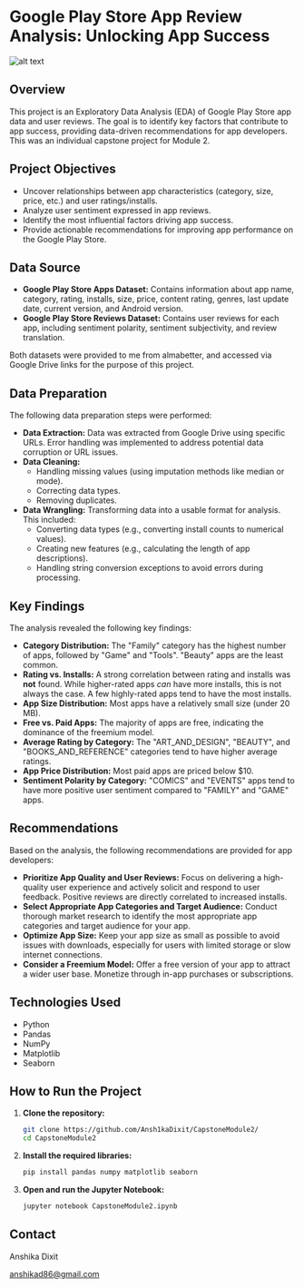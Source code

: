 # Google Play Store App Review Analysis: Unlocking App Success
![alt text](https://www.researchgate.net/publication/349383391/figure/fig5/AS:1080270199488545@1634567894382/Relationship-between-app-rating-and-the-number-of-installs.jpg)
## Overview

This project is an Exploratory Data Analysis (EDA) of Google Play Store app data and user reviews. The goal is to identify key factors that contribute to app success, providing data-driven recommendations for app developers.  This was an individual capstone project for Module 2.

## Project Objectives

*   Uncover relationships between app characteristics (category, size, price, etc.) and user ratings/installs.
*   Analyze user sentiment expressed in app reviews.
*   Identify the most influential factors driving app success.
*   Provide actionable recommendations for improving app performance on the Google Play Store.

## Data Source

*   **Google Play Store Apps Dataset:** Contains information about app name, category, rating, installs, size, price, content rating, genres, last update date, current version, and Android version.
*   **Google Play Store Reviews Dataset:** Contains user reviews for each app, including sentiment polarity, sentiment subjectivity, and review translation.

Both datasets were provided to me  from almabetter, and accessed via Google Drive links for the purpose of this project.

## Data Preparation

The following data preparation steps were performed:

*   **Data Extraction:** Data was extracted from Google Drive using specific URLs. Error handling was implemented to address potential data corruption or URL issues.
*   **Data Cleaning:**
    *   Handling missing values (using imputation methods like median or mode).
    *   Correcting data types.
    *   Removing duplicates.
*   **Data Wrangling:**  Transforming data into a usable format for analysis. This included:
    *   Converting data types (e.g., converting install counts to numerical values).
    *   Creating new features (e.g., calculating the length of app descriptions).
    *   Handling string conversion exceptions to avoid errors during processing.

## Key Findings

The analysis revealed the following key findings:

*   **Category Distribution:** The "Family" category has the highest number of apps, followed by "Game" and "Tools". "Beauty" apps are the least common.
*   **Rating vs. Installs:** A strong correlation between rating and installs was **not** found.  While higher-rated apps *can* have more installs, this is not always the case. A few highly-rated apps tend to have the most installs.
*   **App Size Distribution:** Most apps have a relatively small size (under 20 MB).
*   **Free vs. Paid Apps:** The majority of apps are free, indicating the dominance of the freemium model.
*   **Average Rating by Category:** The "ART\_AND\_DESIGN", "BEAUTY", and "BOOKS\_AND\_REFERENCE" categories tend to have higher average ratings.
*   **App Price Distribution:**  Most paid apps are priced below $10.
*   **Sentiment Polarity by Category:** "COMICS" and "EVENTS" apps tend to have more positive user sentiment compared to "FAMILY" and "GAME" apps.

## Recommendations

Based on the analysis, the following recommendations are provided for app developers:

*   **Prioritize App Quality and User Reviews:** Focus on delivering a high-quality user experience and actively solicit and respond to user feedback. Positive reviews are directly correlated to increased installs.
*   **Select Appropriate App Categories and Target Audience:** Conduct thorough market research to identify the most appropriate app categories and target audience for your app.
*   **Optimize App Size:** Keep your app size as small as possible to avoid issues with downloads, especially for users with limited storage or slow internet connections.
*   **Consider a Freemium Model:**  Offer a free version of your app to attract a wider user base. Monetize through in-app purchases or subscriptions.

## Technologies Used

*   Python
*   Pandas
*   NumPy
*   Matplotlib
*   Seaborn

## How to Run the Project

1.  **Clone the repository:**

    ```bash
    git clone https://github.com/Ansh1kaDixit/CapstoneModule2/
    cd CapstoneModule2
    ```

2.  **Install the required libraries:**

    ```bash
    pip install pandas numpy matplotlib seaborn
    ```

3.  **Open and run the Jupyter Notebook:**

    ```bash
    jupyter notebook CapstoneModule2.ipynb
    ```

## Contact

Anshika Dixit

anshikad86@gmail.com
